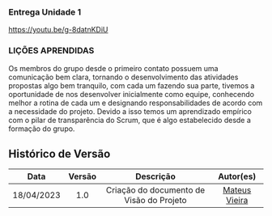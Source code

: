 ### Entrega Unidade 1

https://youtu.be/g-8datnKDiU

### LIÇÕES APRENDIDAS

Os membros do grupo desde o primeiro contato possuem uma comunicação bem clara, tornando o desenvolvimento das atividades propostas algo bem tranquilo, com cada um fazendo sua parte, tivemos a oportunidade de nos desenvolver inicialmente como equipe, conhecendo melhor a rotina de cada um e designando responsabilidades de acordo com a necessidade do projeto. Devido a isso temos um aprendizado empírico com o pilar de transparência do Scrum, que é algo estabelecido desde a formação do grupo.

## Histórico de Versão

|    Data    | Versão |                 Descrição                 |                Autor(es)                |
| :--------: | :-----: | :-----------------------------------------: | :-------------------------------------: |
| 18/04/2023 |   1.0   | Criação do documento de Visão do Projeto | [Mateus Vieira](https://github.com/matix0) |
